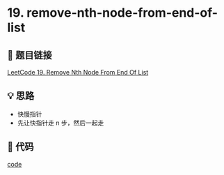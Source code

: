 # 19. remove-nth-node-from-end-of-list

## 🔗 题目链接

[LeetCode 19. Remove Nth Node From End Of List](https://leetcode.com/problems/remove-nth-node-from-end-of-list/)

## 💡 思路

* 快慢指针
* 先让快指针走 n 步，然后一起走

## 🧩 代码

[code](../problems/19.remove-nth-node-from-end-of-list.py)
